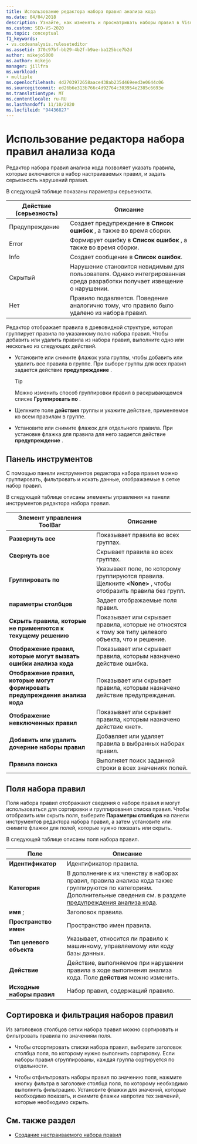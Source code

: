 ```yaml
---
title: Использование редактора набора правил анализа кода
ms.date: 04/04/2018
description: Узнайте, как изменять и просматривать наборы правил в Visual Studio. См. раздел Настройка важности правила, определение правил в пользовательском наборе и Настройка данных в сетке набор правил.
ms.custom: SEO-VS-2020
ms.topic: conceptual
f1_keywords:
- vs.codeanalysis.ruleseteditor
ms.assetid: 370c97bf-bb29-4b2f-b9ae-ba125bce7b2d
author: mikejo5000
ms.author: mikejo
manager: jillfra
ms.workload:
- multiple
ms.openlocfilehash: 4d2703972658aace438ab235d469eed3e0644c06
ms.sourcegitcommit: ed26b6e313b766c4d92764c303954e2385c6693e
ms.translationtype: MT
ms.contentlocale: ru-RU
ms.lasthandoff: 11/10/2020
ms.locfileid: "94436827"
---
```

# <a name="use-the-code-analysis-rule-set-editor"></a>Использование редактора набора правил анализа кода

Редактор набора правил анализа кода позволяет указать правила, которые включаются в набор настраиваемых правил, и задать серьезность нарушений правил.

В следующей таблице показаны параметры серьезности.

|Действие (серьезность)|Описание|
|-|-|
|Предупреждение|Создает предупреждение в **Список ошибок** , а также во время сборки.|
|Error|Формирует ошибку в **Список ошибок** , а также во время сборки.|
|Info|Создает сообщение в **Список ошибок**.|
|Скрытый|Нарушение становится невидимым для пользователя. Однако интегрированная среда разработки получает извещение о нарушении.|
|Нет|Правило подавляется. Поведение аналогично тому, что правило было удалено из набора правил.|

Редактор отображает правила в древовидной структуре, которая группирует правила по указанному полю набора правил. Чтобы добавить или удалить правила из набора правил, выполните одно или несколько из следующих действий.

- Установите или снимите флажок узла группы, чтобы добавить или удалить все правила в группе. При выборе группы для всех правил задается действие **предупреждение** .

   > [!TIP]
   > Можно изменить способ группировки правил в раскрывающемся списке **Группировать по** .

- Щелкните поле **действия** группы и укажите действие, применяемое ко всем правилам в группе.

- Установите или снимите флажок для отдельного правила. При установке флажка для правила для него задается действие **предупреждение** .

## <a name="toolbar"></a>Панель инструментов

С помощью панели инструментов редактора набора правил можно группировать, фильтровать и искать данные, отображаемые в сетке набор правил.

В следующей таблице описаны элементы управления на панели инструментов редактора набора правил.

|Элемент управления ToolBar|Описание|
|---------------------|-----------------|
|**Развернуть все**|Показывает правила во всех группах.|
|**Свернуть все**|Скрывает правила во всех группах.|
|**Группировать по**|Указывает поле, по которому группируются правила. Щелкните **\<None>** , чтобы отобразить правила без групп.|
|**параметры столбцов**|Задает отображаемые поля правил.|
|**Скрыть правила, которые не применяются к текущему решению**|Показывает или скрывает правила, которые не относятся к тому же типу целевого объекта, что и решение.|
|**Отображение правил, которые могут вызвать ошибки анализа кода**|Показывает или скрывает правила, которым назначено действие ошибка.|
|**Отображение правил, которые могут формировать предупреждения анализа кода**|Показывает или скрывает правила, которым назначено действие предупреждения.|
|**Отображение невключенных правил**|Показывает или скрывает правила, которым назначено действие «нет».|
|**Добавить или удалить дочерние наборы правил**|Добавляет или удаляет правила в выбранных наборах правил.|
|**Правила поиска**|Выполняет поиск заданной строки в всех значениях полей.|

## <a name="rule-set-fields"></a>Поля набора правил

Поля набора правил отображают сведения о наборе правил и могут использоваться для сортировки и группирования списка правил. Чтобы отобразить или скрыть поля, выберите **Параметры столбцов** на панели инструментов редактора набора правил, а затем установите или снимите флажки для полей, которые нужно показать или скрыть.

В следующей таблице описаны поля набора правил.

|Поле|Описание|
|-----------|-----------------|
|**Идентификатор**|Идентификатор правила.|
|**Категория**|В дополнение к их членству в наборах правил, правила анализа кода также группируются по категориям. Дополнительные сведения см. в разделе [предупреждения анализа кода](/dotnet/fundamentals/code-analysis/quality-rules/index).|
|**имя** ;|Заголовок правила.|
|**Пространство имен**|Пространство имен правила.|
|**Тип целевого объекта**|Указывает, относится ли правило к машинному, управляемому или коду базы данных.|
|**Действие**|Действие, выполняемое при нарушении правила в ходе выполнения анализа кода. Поле **действия** можно изменить.|
|**Исходные наборы правил**|Набор правил, содержащий правило.|

## <a name="sort-and-filter-rule-sets"></a>Сортировка и фильтрация наборов правил

Из заголовков столбцов сетки набора правил можно сортировать и фильтровать правила по значениям поля.

- Чтобы отсортировать списки набора правил, выберите заголовок столбца поля, по которому нужно выполнить сортировку. Если наборы правил сгруппированы, каждая группа сортируется по отдельности.

- Чтобы отфильтровать наборы правил по значению поля, нажмите кнопку фильтра в заголовке столбца поля, по которому необходимо выполнить фильтрацию. Установите флажки для значений, которые необходимо показать, и снимите флажки напротив тех значений, которые необходимо скрыть.

## <a name="see-also"></a>См. также раздел

- [Создание настраиваемого набора правил](../code-quality/how-to-create-a-custom-rule-set.md)
